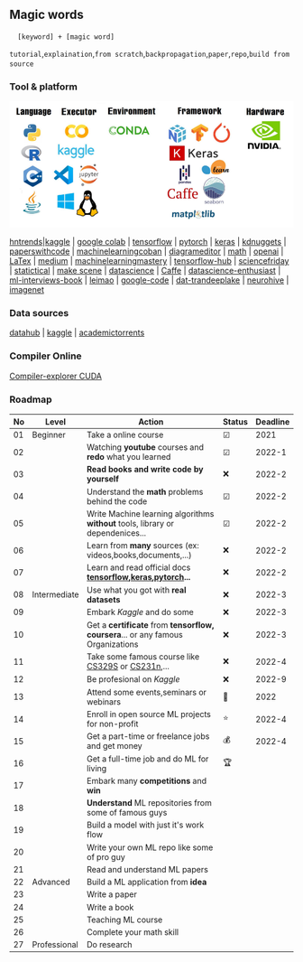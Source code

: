 ## Magic words
    
      [keyword] + [magic word]
      
`tutorial`,`explaination`,`from scratch`,`backpropagation`,`paper`,`repo`,`build from source`

### Tool & platform

![banner](/picture/banner.PNG)

[hntrends](https://www.hntrends.com)|[kaggle](https://www.kaggle.com/) | [google colab](https://colab.research.google.com/?utm_source=scs-index&hl=en) | [tensorflow](https://www.tensorflow.org/api_docs/python/tf) | [pytorch](https://pytorch.org/) | [keras](https://keras.io/guides/) | [kdnuggets](https://www.kdnuggets.com/) | [paperswithcode](https://paperswithcode.com/) | [machinelearningcoban](https://machinelearningcoban.com/about/) | [diagrameditor](https://www.diagrameditor.com/) | [math](https://tutorial.math.lamar.edu/) | [openai](https://openai.com/) | [LaTex](https://oeis.org/wiki/List_of_LaTeX_mathematical_symbols) | [medium](https://medium.com/) | [machinelearningmastery](https://machinelearningmastery.com/) | [tensorflow-hub](https://tfhub.dev/) | [sciencefriday](https://www.sciencefriday.com/) | [statictical](https://www.statsdirect.com/help/Default.htm#regression_and_correlation/polynomial.htm) | [make scene](https://www.makesense.ai/) | [datascience](https://datascience.eu/) | [Caffe](http://caffe.berkeleyvision.org/) | [datascience-enthusiast](https://datascience-enthusiast.com/DL/dlindex.html) | [ml-interviews-book](https://huyenchip.com/ml-interviews-book/) | [leimao](https://leimao.github.io/) | [google-code](https://code.google.com/archive/) | [dat-tran](https://dat-tran.com/)[deeplake](https://datasets.activeloop.ai/docs/ml/datasets/) | [neurohive](https://neurohive.io/en/) | [imagenet](https://image-net.org/challenges/LSVRC/2014/results)

### Data sources

[datahub](https://datahub.io/) | [kaggle](https://www.kaggle.com/) | [academictorrents](https://academictorrents.com/)

### Compiler Online

[Compiler-explorer CUDA](https://godbolt.org/)

### Roadmap
|No|Level|Action|Status|Deadline|
|---|---|---|---|---|
|01|Beginner|Take a online course|☑|2021|
|02||Watching **youtube** courses and **redo**  what you learned|☑|2022-1|
|03||**Read books and write code by yourself**|❌|2022-2|
|04||Understand the **math** problems behind the code|☑|2022-2|
|05||Write Machine learning algorithms **without** tools, library or dependenices...|☑|2022-2|
|06||Learn from **many** sources (ex: videos,books,documents,...)|❌|2022-2|
|07||Learn and read official docs **[tensorflow](https://www.tensorflow.org/api_docs/python/tf),[keras](https://keras.io/api/),[pytorch](https://pytorch.org/docs/stable/index.html#)...**|❌|2022-2|
|08|Intermediate|Use what you got with **real datasets**|❌|2022-3|
|09||Embark *Kaggle* and do some|❌|2022-3|
|10||Get a **certificate** from **tensorflow, coursera**... or any famous Organizations|❌|2022-3|
|11||Take some famous course like [CS329S](https://stanford-cs329s.github.io/) or [CS231n](https://cs231n.github.io/),...|❌|2022-4|
|12||Be profesional on *Kaggle* |❌|2022-9|
|13||Attend some events,seminars or webinars |🙋|2022|
|14||Enroll in open source ML projects for non-profit|⭐|2022-4|
|15||Get a part-time or freelance jobs and get money|💰|2022-4|
|16||Get a full-time job and do ML for living|🏆||
|17||Embark many **competitions** and **win**|||
|18||**Understand** ML repositories from some of famous guys|||
|19||Build a model with just it's work flow|||
|20||Write your own ML repo like some of pro guy|||
|21||Read and understand ML papers|||
|22|Advanced|Build a ML application from **idea**|||
|23||Write a paper|||
|24||Write a book|||
|25||Teaching ML course|||
|26||Complete your math skill|||
|27|Professional|Do research|||
